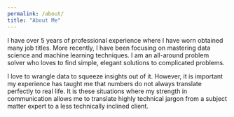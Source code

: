 ```yaml
---
permalink: /about/
title: "About Me"
---
```



I have over 5 years of professional experience where I have worn obtained many job titles. More recently, I have been focusing on mastering data science and machine learning techniques. I am an all-around problem solver who loves to find simple, elegant solutions to complicated problems. 

I love to wrangle data to squeeze insights out of it. However, it is important my experience has taught me that numbers do not always translate perfectly to real life. It is these situations where my strength in communication allows me to translate highly technical jargon from a subject matter expert to a less technically inclined client.
